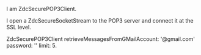 I am ZdcSecurePOP3Client.

I open a ZdcSecureSocketStream to the POP3 server and connect it at the SSL level.

ZdcSecurePOP3Client
	retrieveMessagesFromGMailAccount: '<your-name>@gmail.com'
	password: '<your-password>'
	limit: 5.